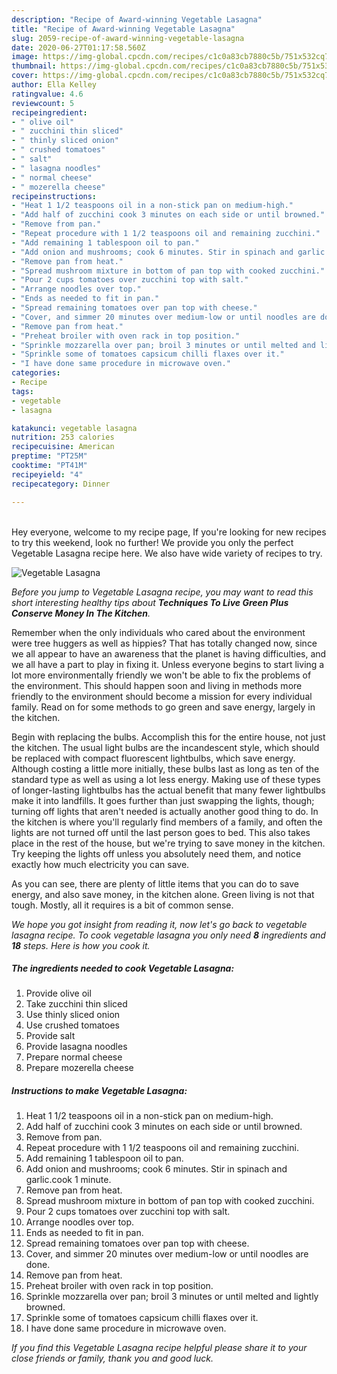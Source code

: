 ```yaml
---
description: "Recipe of Award-winning Vegetable Lasagna"
title: "Recipe of Award-winning Vegetable Lasagna"
slug: 2059-recipe-of-award-winning-vegetable-lasagna
date: 2020-06-27T01:17:58.560Z
image: https://img-global.cpcdn.com/recipes/c1c0a83cb7880c5b/751x532cq70/vegetable-lasagna-recipe-main-photo.jpg
thumbnail: https://img-global.cpcdn.com/recipes/c1c0a83cb7880c5b/751x532cq70/vegetable-lasagna-recipe-main-photo.jpg
cover: https://img-global.cpcdn.com/recipes/c1c0a83cb7880c5b/751x532cq70/vegetable-lasagna-recipe-main-photo.jpg
author: Ella Kelley
ratingvalue: 4.6
reviewcount: 5
recipeingredient:
- " olive oil"
- " zucchini thin sliced"
- " thinly sliced onion"
- " crushed tomatoes"
- " salt"
- " lasagna noodles"
- " normal cheese"
- " mozerella cheese"
recipeinstructions:
- "Heat 1 1/2 teaspoons oil in a non-stick pan on medium-high."
- "Add half of zucchini cook 3 minutes on each side or until browned."
- "Remove from pan."
- "Repeat procedure with 1 1/2 teaspoons oil and remaining zucchini."
- "Add remaining 1 tablespoon oil to pan."
- "Add onion and mushrooms; cook 6 minutes. Stir in spinach and garlic.cook 1 minute."
- "Remove pan from heat."
- "Spread mushroom mixture in bottom of pan top with cooked zucchini."
- "Pour 2 cups tomatoes over zucchini top with salt."
- "Arrange noodles over top."
- "Ends as needed to fit in pan."
- "Spread remaining tomatoes over pan top with cheese."
- "Cover, and simmer 20 minutes over medium-low or until noodles are done."
- "Remove pan from heat."
- "Preheat broiler with oven rack in top position."
- "Sprinkle mozzarella over pan; broil 3 minutes or until melted and lightly browned."
- "Sprinkle some of tomatoes capsicum chilli flaxes over it."
- "I have done same procedure in microwave oven."
categories:
- Recipe
tags:
- vegetable
- lasagna

katakunci: vegetable lasagna 
nutrition: 253 calories
recipecuisine: American
preptime: "PT25M"
cooktime: "PT41M"
recipeyield: "4"
recipecategory: Dinner

---
```

<br>
Hey everyone, welcome to my recipe page, If you're looking for new recipes to try this weekend, look no further! We provide you only the perfect Vegetable Lasagna recipe here. We also have wide variety of recipes to try.
<br>


![Vegetable Lasagna](https://img-global.cpcdn.com/recipes/c1c0a83cb7880c5b/751x532cq70/vegetable-lasagna-recipe-main-photo.jpg)

<i>Before you jump to Vegetable Lasagna recipe, you may want to read this short interesting healthy tips about 
<strong>Techniques To Live Green Plus Conserve Money In The Kitchen</strong>.</i>
</br>

Remember when the only individuals who cared about the environment were tree huggers as well as hippies? That has totally changed now, since we all appear to have an awareness that the planet is having difficulties, and we all have a part to play in fixing it. Unless everyone begins to start living a lot more environmentally friendly we won't be able to fix the problems of the environment. This should happen soon and living in methods more friendly to the environment should become a mission for every individual family. Read on for some methods to go green and save energy, largely in the kitchen.

Begin with replacing the bulbs. Accomplish this for the entire house, not just the kitchen. The usual light bulbs are the incandescent style, which should be replaced with compact fluorescent lightbulbs, which save energy. Although costing a little more initially, these bulbs last as long as ten of the standard type as well as using a lot less energy. Making use of these types of longer-lasting lightbulbs has the actual benefit that many fewer lightbulbs make it into landfills. It goes further than just swapping the lights, though; turning off lights that aren't needed is actually another good thing to do. In the kitchen is where you'll regularly find members of a family, and often the lights are not turned off until the last person goes to bed. This also takes place in the rest of the house, but we're trying to save money in the kitchen. Try keeping the lights off unless you absolutely need them, and notice exactly how much electricity you can save.

As you can see, there are plenty of little items that you can do to save energy, and also save money, in the kitchen alone. Green living is not that tough. Mostly, all it requires is a bit of common sense.


<i>We hope you got insight from reading it, now let's go back to vegetable lasagna recipe. To cook vegetable lasagna you only need <strong>8</strong> ingredients and <strong>18</strong> steps. Here is how you cook it.
</i>

##### The ingredients needed to cook Vegetable Lasagna:

1. Provide  olive oil
1. Take  zucchini thin sliced
1. Use  thinly sliced onion
1. Use  crushed tomatoes
1. Provide  salt
1. Provide  lasagna noodles
1. Prepare  normal cheese
1. Prepare  mozerella cheese


##### Instructions to make Vegetable Lasagna:

1. Heat 1 1/2 teaspoons oil in a non-stick pan on medium-high.
1. Add half of zucchini cook 3 minutes on each side or until browned.
1. Remove from pan.
1. Repeat procedure with 1 1/2 teaspoons oil and remaining zucchini.
1. Add remaining 1 tablespoon oil to pan.
1. Add onion and mushrooms; cook 6 minutes. Stir in spinach and garlic.cook 1 minute.
1. Remove pan from heat.
1. Spread mushroom mixture in bottom of pan top with cooked zucchini.
1. Pour 2 cups tomatoes over zucchini top with salt.
1. Arrange noodles over top.
1. Ends as needed to fit in pan.
1. Spread remaining tomatoes over pan top with cheese.
1. Cover, and simmer 20 minutes over medium-low or until noodles are done.
1. Remove pan from heat.
1. Preheat broiler with oven rack in top position.
1. Sprinkle mozzarella over pan; broil 3 minutes or until melted and lightly browned.
1. Sprinkle some of tomatoes capsicum chilli flaxes over it.
1. I have done same procedure in microwave oven.


<i>If you find this Vegetable Lasagna recipe helpful please share it to your close friends or family, thank you and good luck.</i>
